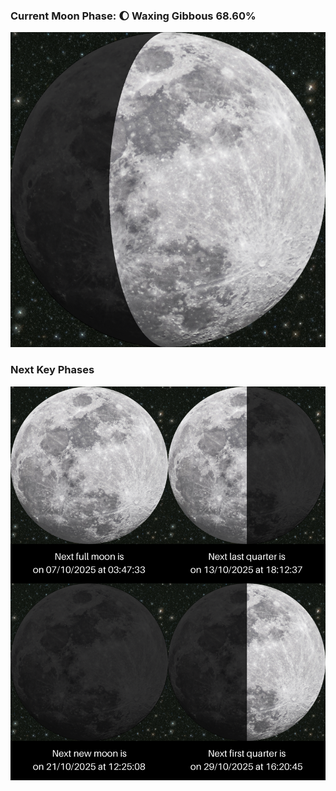 ### Current Moon Phase: 🌔 Waxing Gibbous 68.60%
![Moon Phase](moonphase.png)
### Next Key Phases
![Gallery](gallery.png)